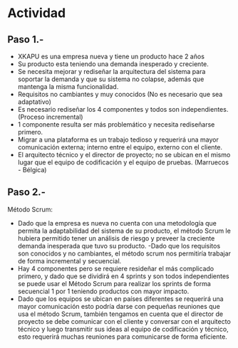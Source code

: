 # Actividad
## Paso 1.-

- XKAPU es una empresa nueva y tiene un producto hace 2 años
- Su producto esta teniendo una demanda inesperado y creciente.
- Se necesita mejorar y rediseñar la arquitectura del sistema para soportar la demanda y que su sistema no colapse, además que mantenga la misma funcionalidad.
- Requisitos no cambiantes y muy conocidos (No es necesario que sea adaptativo)
- Es necesario rediseñar los 4 componentes y todos son independientes.(Proceso incremental)
- 1 componente resulta ser más problemático y necesita rediseñarse primero.
- Migrar a una plataforma es un trabajo tedioso y requerirá una mayor comunicación externa; interno entre el equipo, externo con el cliente.
- El arquitecto técnico y el director de proyecto; no se ubican en el mismo lugar que el equipo de codificación y el equipo de pruebas. (Marruecos - Bélgica)

## Paso 2.-
Método Scrum:

- Dado que la empresa es nueva no cuenta con una metodología que permita la adaptabilidad del sistema de su producto, el método Scrum le hubiera permitido tener un análisis de riesgo y preveer la creciente demanda inesperada que tuvo su producto.
-Dado que los requisitos son conocidos y no cambiantes, el método scrum nos permitiría trabajar de forma incremental y secuencial.
- Hay 4 componentes pero se requiere resideñar el más complicado primero, y dado que se dividirá en 4 sprints y son todos independientes se puede usar el Método Scrum para realizar los sprints de forma secuencial 1 por 1 teniendo productos con mayor impacto.
- Dado que los equipos se ubican en países diferentes se requerirá una mayor comunicación esto podría darse con pequeñas reuniones que usa el método Scrum, también tengamos en cuenta que el director de proyecto se debe comunicar con el cliente y conversar con el arquitecto técnico y luego transmitir sus ideas al equipo de codificación y técnico, esto requerirá muchas reuniones para comunicarse de forma eficiente.
